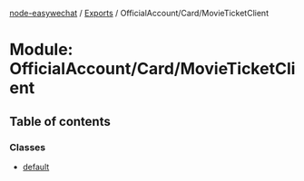[node-easywechat](../README.md) / [Exports](../modules.md) / OfficialAccount/Card/MovieTicketClient

# Module: OfficialAccount/Card/MovieTicketClient

## Table of contents

### Classes

- [default](../classes/OfficialAccount_Card_MovieTicketClient.default.md)
